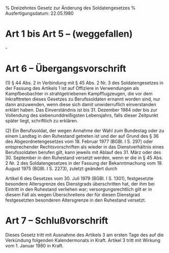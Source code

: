 % Dreizehntes Gesetz zur Änderung des Soldatengesetzes
% Ausfertigungsdatum: 22.05.1980
 
# Art 1 bis Art 5 – (weggefallen)

\-

# Art 6 – Übergangsvorschrift

(1) § 44 Abs. 2 in Verbindung mit § 45 Abs. 2 Nr. 3 des Soldatengesetzes in der Fassung des Artikels 1 ist auf Offiziere in Verwendungen als Kampfbeobachter in strahlgetriebenen Kampfflugzeugen, die vor dem Inkrafttreten dieses Gesetzes zu Berufssoldaten ernannt worden sind, nur dann anzuwenden, wenn diese sich damit unwiderruflich einverstanden erklärt haben. Das Einverständnis ist bis 31. Dezember 1984 oder bis zur Vollendung des siebenunddreißigsten Lebensjahrs, falls dieser Zeitpunkt später liegt, schriftlich zu erklären.

(2) Ein Berufssoldat, der wegen Annahme der Wahl zum Bundestag oder zu einem Landtag in den Ruhestand getreten ist und der auf Grund des § 36 des Abgeordnetengesetzes vom 18. Februar 1977 (BGBl. I S. 297) oder entsprechender Rechtsvorschriften als wieder in das Dienstverhältnis eines Berufssoldaten berufen gilt, kann jeweils mit Ablauf des 31. März oder des 30. September in den Ruhestand versetzt werden, wenn er die in § 45 Abs. 2 Nr. 2 des Soldatengesetzes in der Fassung der Bekanntmachung vom 19. August 1975 (BGBl. I S. 2273), zuletzt geändert durch

Artikel 6 des Gesetzes vom 30. Juli 1979 (BGBl. I S. 1301), festgesetzte besondere Altersgrenze des Dienstgrads überschritten hat, der ihm bei Eintritt in den Ruhestand verliehen war; versorgungsrechtlich gilt er in diesem Fall als wegen Überschreitens der für diesen Dienstgrad festgesetzten besonderen Altersgrenze in den Ruhestand versetzt.

# Art 7 – Schlußvorschrift

Dieses Gesetz tritt mit Ausnahme des Artikels 3 am ersten Tage des auf die Verkündung folgenden Kalendermonats in Kraft. Artikel 3 tritt mit Wirkung vom 1. Januar 1980 in Kraft.
